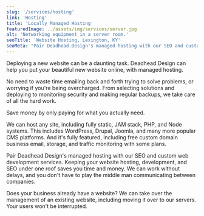 ```yaml
---
slug: '/services/hosting'
link: 'Hosting'
title: 'Locally Managed Hosting'
featuredImage: ../assets/img/services/server.jpg
alt: 'Networking equipment in a server room.'
seoTitle: 'Website Hosting, Lexington, KY'
seoMeta: "Pair Deadhead.Design's managed hosting with our SEO and custom web development services. Keeping your website hosting, development, and SEO under one roof saves you time and money."
---
```


Deploying a new website can be a daunting task. Deadhead.Design can help you put your beautiful new website online, with managed hosting.

No need to waste time emailing back and forth trying to solve problems, or worrying if you're being overcharged. From selecting solutions and deploying to monitoring security and making regular backups, we take care of all the hard work.

Save money by only paying for what you actually need.

We can host any site, including fully static, JAM stack, PHP, and Node systems. This includes WordPress, Drupal, Joomla, and many more popular CMS platforms. And it's fully featured, including free custom domain business email, storage, and traffic monitoring with some plans.

Pair Deadhead.Design's managed hosting with our SEO and custom web development services. Keeping your website hosting, development, and SEO under one roof saves you time and money. We can work without delays, and you don't have to play the middle man communicating between companies.

Does your business already have a website? We can take over the management of an existing website, including moving it over to our servers. Your users won't be interrupted.
